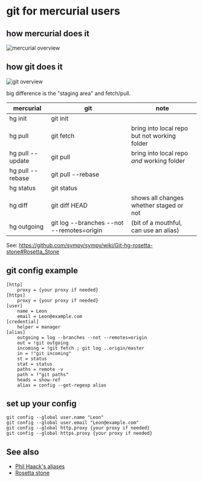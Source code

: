# git for mercurial users


## how mercurial does it

![mercurial overview](mercurial_overview.png)


## how git does it

![git overview](git_overview.png)

big difference is the "staging area" and fetch/pull.

|mercurial | git | note
|----|----|----|
| hg init | git init | |
| hg pull | git fetch | bring into local repo but not working folder |
| hg pull --update | git pull | bring into local repo *and* working folder |
| hg pull --rebase | git pull --rebase | |
| hg status | git status | |
| hg diff | git diff HEAD | shows all changes whether staged or not |
| hg outgoing | git log --branches --not --remotes=origin | (bit of a mouthful, can use an alias)|


See: <https://github.com/sympy/sympy/wiki/Git-hg-rosetta-stone#Rosetta_Stone>



## git config example

	[http]
		proxy = {your proxy if needed}
	[https]
		proxy = {your proxy if needed}
	[user]
		name = Leon
		email = Leon@example.com
	[credential]
		helper = manager
	[alias]
		outgoing = log --branches --not --remotes=origin
		out = !git outgoing
		incoming = !git fetch ; git log ..origin/master
		in = !"git incoming"
		st = status
		stat = status
		paths = remote -v
		path = !"git paths"
		heads = show-ref
		alias = config --get-regexp alias


## set up your config


	git config --global user.name "Leon"
	git config --global user.email "Leon@example.com"
	git config --global http.proxy {your proxy if needed}
	git config --global https.proxy {your proxy if needed}



## See also

- [Phil Haack's aliases](http://haacked.com/archive/2014/07/28/github-flow-aliases/)
- [Rosetta stone](https://github.com/sympy/sympy/wiki/Git-hg-rosetta-stone#Rosetta_Stone)